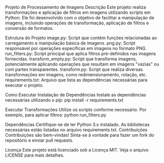 Projeto de Processamento de Imagens
Descrição
Este projeto realiza transformações e aplicação de filtros em imagens utilizando scripts em Python. Ele foi desenvolvido com o objetivo de facilitar a manipulação de imagens, incluindo operações de transformação, aplicação de filtros e conversão de formatos.

Estrutura do Projeto
image.py: Script que contém funções relacionadas ao carregamento e manipulação básica de imagens.
png.py: Script responsável por operações específicas em imagens no formato PNG.
run_filters.py: Script principal que aplica filtros pré-definidos nas imagens fornecidas.
transform_empty.py: Script que transforma imagens, potencialmente aplicando operações que resultam em imagens "vazias" ou com partes transparentes.
transform.py: Script que realiza diversas transformações em imagens, como redimensionamento, rotação, etc.
requirements.txt: Arquivo que lista as dependências necessárias para executar o projeto.

Como Executar
Instalação de Dependências
Instale as dependências necessárias utilizando o pip: pip install -r requirements.txt

Executar Transformações
Utilize os scripts conforme necessário. Por exemplo, para aplicar filtros: python run_filters.py

Dependências
Certifique-se de ter Python 3.x instalado.
As bibliotecas necessárias estão listadas no arquivo requirements.txt.
Contribuições
Contribuições são bem-vindas! Sinta-se à vontade para fazer um fork do repositório e enviar pull requests.

Licença
Este projeto está licenciado sob a Licença MIT. Veja o arquivo LICENSE para mais detalhes.
